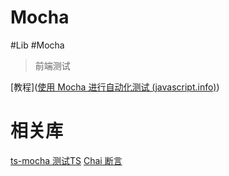 # Mocha

#Lib #Mocha
> 前端测试

[教程]([使用 Mocha 进行自动化测试 (javascript.info)](https://zh.javascript.info/testing-mocha))

# 相关库

[ts-mocha 测试TS](https://www.npmjs.com/package/ts-mocha)
[Chai 断言](https://www.chaijs.com/)